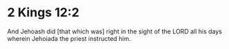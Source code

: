 # 2 Kings 12:2

And Jehoash did [that which was] right in the sight of the LORD all his days wherein Jehoiada the priest instructed him.